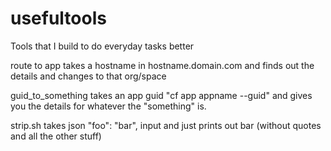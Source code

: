 # usefultools
Tools that I build to do everyday tasks better

route to app takes a hostname in hostname.domain.com and finds out the details and changes to that org/space

guid_to_something takes an app guid "cf app appname --guid" and gives you the details for whatever the "something" is. 

strip.sh takes json "foo": "bar", input and just prints out bar (without quotes and all the other stuff)
